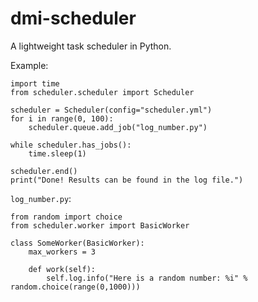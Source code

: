 # dmi-scheduler

A lightweight task scheduler in Python.


Example:

```
import time
from scheduler.scheduler import Scheduler

scheduler = Scheduler(config="scheduler.yml")
for i in range(0, 100):
    scheduler.queue.add_job("log_number.py")

while scheduler.has_jobs():
    time.sleep(1)

scheduler.end()
print("Done! Results can be found in the log file.") 
```

`log_number.py`:
```
from random import choice
from scheduler.worker import BasicWorker

class SomeWorker(BasicWorker):
	max_workers = 3

	def work(self):
		self.log.info("Here is a random number: %i" % random.choice(range(0,1000)))
```